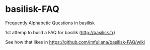 # basilisk-FAQ
Frequently Alphabetic Questions in basilisk

1st attemp to build a FAQ for basilik (http://basilisk.fr)

See how that likes in https://github.com/jmfullana/basilisk-FAQ/wiki
